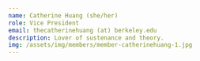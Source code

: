 ```yaml
---
name: Catherine Huang (she/her)
role: Vice President
email: thecatherinehuang (at) berkeley.edu
description: Lover of sustenance and theory.
img: /assets/img/members/member-catherinehuang-1.jpg
---
```

